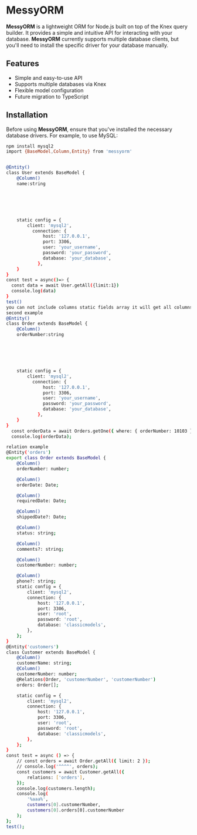 # MessyORM

**MessyORM** is a lightweight ORM for Node.js built on top of the Knex query builder. It provides a simple and intuitive API for interacting with your database. **MessyORM** currently supports multiple database clients, but you'll need to install the specific driver for your database manually.

## Features

-   Simple and easy-to-use API
-   Supports multiple databases via Knex
-   Flexible model configuration
-   Future migration to TypeScript

## Installation

Before using **MessyORM**, ensure that you've installed the necessary database drivers. For example, to use MySQL:

```bash
npm install mysql2
import {BaseModel,Column,Entity} from 'messyorm'


@Entity()
class User extends BaseModel {
    @Column()
    name:string






    static config = {
        client: 'mysql2',
          connection: {
              host: '127.0.0.1',
              port: 3306,
              user: 'your_username',
              password: 'your_password',
              database: 'your_database',
            },
    }
}
const test = async()=> {
  const data = await User.getAll({limit:1})
  console.log(data)
}
test()
you can not include columns static fields array it will get all columns
second example
@Entity()
class Order extends BaseModel {
    @Column()
    orderNumber:string






    static config = {
        client: 'mysql2',
          connection: {
              host: '127.0.0.1',
              port: 3306,
              user: 'your_username',
              password: 'your_password',
              database: 'your_database',
            },
    }
}
  const orderData = await Orders.getOne({ where: { orderNumber: 10103 } });
  console.log(orderData);

relation example
@Entity('orders')
export class Order extends BaseModel {
    @Column()
    orderNumber: number;

    @Column()
    orderDate: Date;

    @Column()
    requiredDate: Date;

    @Column()
    shippedDate?: Date;

    @Column()
    status: string;

    @Column()
    comments?: string;

    @Column()
    customerNumber: number;

    @Column()
    phone?: string;
    static config = {
        client: 'mysql2',
        connection: {
            host: '127.0.0.1',
            port: 3306,
            user: 'root',
            password: 'root',
            database: 'classicmodels',
        },
    };
}
@Entity('customers')
class Customer extends BaseModel {
    @Column()
    customerName: string;
    @Column()
    customerNumber: number;
    @Relations(Order, 'customerNumber', 'customerNumber')
    orders: Order[];

    static config = {
        client: 'mysql2',
        connection: {
            host: '127.0.0.1',
            port: 3306,
            user: 'root',
            password: 'root',
            database: 'classicmodels',
        },
    };
}
const test = async () => {
    // const orders = await Order.getAll({ limit: 2 });
    // console.log('^^^^', orders);
    const customers = await Customer.getAll({
        relations: ['orders'],
    });
    console.log(customers.length);
    console.log(
        '%aaa%',
        customers[0].customerNumber,
        customers[0].orders[0].customerNumber
    );
};
test();
```
